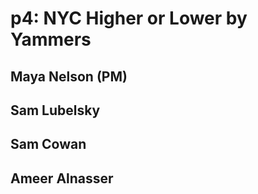 # p4: NYC Higher or Lower by Yammers

## Maya Nelson (PM)
## Sam Lubelsky
## Sam Cowan
## Ameer Alnasser
